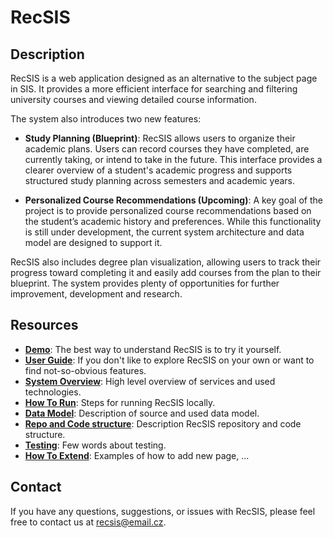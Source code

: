 # RecSIS

## Description

RecSIS is a web application designed as an alternative to the subject page in SIS.
It provides a more efficient interface for searching and filtering university
courses and viewing detailed course information.

The system also introduces two new features:

- **Study Planning (Blueprint)**:
RecSIS allows users to organize their academic plans. Users can record courses
they have completed, are currently taking, or intend to take in the future. This
interface provides a clearer overview of a student's academic progress and supports
structured study planning across semesters and academic years.

- **Personalized Course Recommendations (Upcoming)**:
A key goal of the project is to provide personalized course recommendations based
on the student’s academic history and preferences. While this functionality is
still under development, the current system architecture and data model are
designed to support it.

RecSIS also includes degree plan visualization, allowing users to track their
progress toward completing it and easily add courses from the plan to their
blueprint. The system provides plenty of opportunities for further improvement,
development and research.

## Resources

- [**Demo**](https://acheron.ms.mff.cuni.cz:42050/): The best way to understand RecSIS is to try it yourself.  
- [**User Guide**](https://acheron.ms.mff.cuni.cz:42050/cs/help/cs.html): If you don't like to explore RecSIS on your own or want to find not-so-obvious features.
- [**System Overview**](docs/service-overview.md): High level overview of services and used technologies.
- [**How To Run**](docs/how-to-run.md): Steps for running RecSIS locally.
- [**Data Model**](docs/data-model.md): Description of source and used data model.
- [**Repo and Code structure**](docs/repo-code-structure.md): Description RecSIS repository and code structure.
- [**Testing**](docs/testing.md): Few words about testing.
- [**How To Extend**](docs/how-to-extend.md): Examples of how to add new page, ... 

## Contact

If you have any questions, suggestions, or issues with RecSIS, please feel free to contact us at
[recsis@email.cz](mailto:recsis@email.cz).
